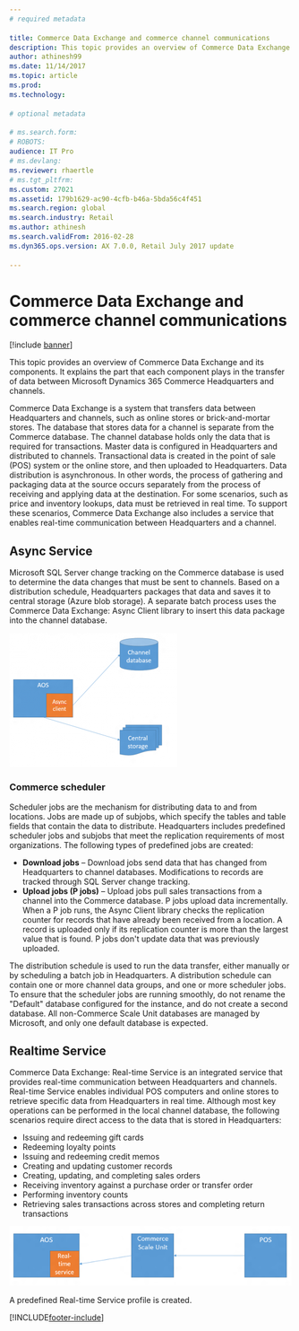 ```yaml
---
# required metadata

title: Commerce Data Exchange and commerce channel communications
description: This topic provides an overview of Commerce Data Exchange and its components.
author: athinesh99
ms.date: 11/14/2017
ms.topic: article
ms.prod: 
ms.technology: 

# optional metadata

# ms.search.form: 
# ROBOTS: 
audience: IT Pro
# ms.devlang: 
ms.reviewer: rhaertle
# ms.tgt_pltfrm: 
ms.custom: 27021
ms.assetid: 179b1629-ac90-4cfb-b46a-5bda56c4f451
ms.search.region: global
ms.search.industry: Retail
ms.author: athinesh
ms.search.validFrom: 2016-02-28
ms.dyn365.ops.version: AX 7.0.0, Retail July 2017 update

---
```


# Commerce Data Exchange and commerce channel communications

[!include [banner](../includes/banner.md)]

This topic provides an overview of Commerce Data Exchange and its components. It explains the part that each component plays in the transfer of data between Microsoft Dynamics 365 Commerce Headquarters and channels.

Commerce Data Exchange is a system that transfers data between Headquarters and channels, such as online stores or brick-and-mortar stores. The database that stores data for a channel is separate from the Commerce database. The channel database holds only the data that is required for transactions. Master data is configured in Headquarters and distributed to channels. Transactional data is created in the point of sale (POS) system or the online store, and then uploaded to Headquarters. Data distribution is asynchronous. In other words, the process of gathering and packaging data at the source occurs separately from the process of receiving and applying data at the destination. For some scenarios, such as price and inventory lookups, data must be retrieved in real time. To support these scenarios, Commerce Data Exchange also includes a service that enables real-time communication between Headquarters and a channel. 

## Async Service

Microsoft SQL Server change tracking on the Commerce database is used to determine the data changes that must be sent to channels. Based on a distribution schedule, Headquarters packages that data and saves it to central storage (Azure blob storage). A separate batch process uses the Commerce Data Exchange: Async Client library to insert this data package into the channel database. 

[![Async Service](./media/async-300x239.png)](./media/async.png)

### Commerce scheduler

Scheduler jobs are the mechanism for distributing data to and from locations. Jobs are made up of subjobs, which specify the tables and table fields that contain the data to distribute. Headquarters includes predefined scheduler jobs and subjobs that meet the replication requirements of most organizations. The following types of predefined jobs are created:

- **Download jobs** – Download jobs send data that has changed from Headquarters to channel databases. Modifications to records are tracked through SQL Server change tracking.
- **Upload jobs (P jobs)** – Upload jobs pull sales transactions from a channel into the Commerce database. P jobs upload data incrementally. When a P job runs, the Async Client library checks the replication counter for records that have already been received from a location. A record is uploaded only if its replication counter is more than the largest value that is found. P jobs don't update data that was previously uploaded.

The distribution schedule is used to run the data transfer, either manually or by scheduling a batch job in Headquarters. A distribution schedule can contain one or more channel data groups, and one or more scheduler jobs. To ensure that the scheduler jobs are running smoothly, do not rename the "Default" database configured for the instance, and do not create a second database. All non-Commerce Scale Unit databases are managed by Microsoft, and only one default database is expected. 

## Realtime Service

Commerce Data Exchange: Real-time Service is an integrated service that provides real-time communication between Headquarters and channels. Real-time Service enables individual POS computers and online stores to retrieve specific data from Headquarters in real time. Although most key operations can be performed in the local channel database, the following scenarios require direct access to the data that is stored in Headquarters:

- Issuing and redeeming gift cards
- Redeeming loyalty points
- Issuing and redeeming credit memos
- Creating and updating customer records
- Creating, updating, and completing sales orders
- Receiving inventory against a purchase order or transfer order
- Performing inventory counts
- Retrieving sales transactions across stores and completing return transactions

[![Real-time Service](./media/rts.png)](./media/rts.png) 

A predefined Real-time Service profile is created.

[!INCLUDE[footer-include](../../includes/footer-banner.md)]
